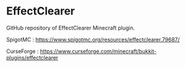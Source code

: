 # EffectClearer
GitHub repository of EffectClearer Minecraft plugin.

SpigotMC : https://www.spigotmc.org/resources/effectclearer.79687/

CurseForge : https://www.curseforge.com/minecraft/bukkit-plugins/effectclearer
